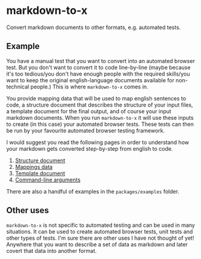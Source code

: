 # markdown-to-x

Convert markdown documents to other formats, e.g. automated tests.

## Example

You have a manual test that you want to convert into an automated browser test. But you don't want to convert it to code line-by-line (maybe because it's too tedious/you don't have enough people with the required skills/you want to keep the original english-language documents available for non-technical people.) This is where `markdown-to-x` comes in.

You provide mapping data that will be used to map english sentences to code, a structure document that describes the structure of your input files, a template document for the final output, and of course your input markdown documents. When you run `markdown-to-x` it will use these inputs to create (in this case) your automated browser tests. These tests can then be run by your favourite automated browser testing framework.

I would suggest you read the following pages in order to understand how your markdown gets converted step-by-step from english to code.

1. [Structure document](docs/structure.md)
2. [Mappings data](docs/mappings.md)
3. [Template document](docs/templates.md)
4. [Command-line arguments](docs/args.md)

There are also a handful of examples in the `packages/examples` folder.

## Other uses

`markdown-to-x` is not specific to automated testing and can be used in many situations. It can be used to create automated browser tests, unit tests and other types of tests. I'm sure there are other uses I have not thought of yet! Anywhere that you want to describe a set of data as markdown and later covert that data into another format.
